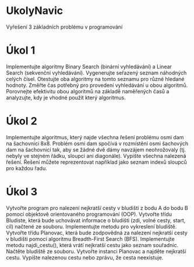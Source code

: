 # UkolyNavic
Vyřešení 3 základních problému v programování


# Úkol 1
Implementujte algoritmy Binary Search (binární vyhledávání) a Linear Search (sekvenční vyhledávání).
Vygenerujte seřazený seznam náhodných celých čísel.
Otestujte oba algoritmy na tomto seznamu pro různé hledané hodnoty.
Změřte čas potřebný pro provedení vyhledávání u obou algoritmů.
Porovnejte efektivitu obou algoritmů na základě naměřených časů a analyzujte, kdy je vhodné použít který algoritmus.
# Úkol 2
Implementujte algoritmus, který najde všechna řešení problému osmi dam na šachovnici 8x8. Problém osmi dam spočívá v rozmístění osmi šachových dam na šachovnici tak, aby se žádné dvě dámy navzájem neohrožovaly (tj. nebyly ve stejném řádku, sloupci ani diagonále).
Vypište všechna nalezená řešení. Řešení můžete reprezentovat například jako seznam indexů sloupců pro každou řadu.
# Úkol 3
Vytvořte program pro nalezení nejkratší cesty v bludišti z bodu A do bodu B pomocí objektově orientovaného programování (OOP).
Vytvořte třídu Bludiste, která bude uchovávat informace o bludišti (zdi, volné cesty, start, cíl) načtené ze souboru. Implementujte metodu pro vykreslení bludiště.
Vytvořte třídu Planovac, která bude zodpovědná za nalezení nejkratší cesty v bludišti pomocí algoritmu Breadth-First Search (BFS). Implementujte metodu najdi_cestu(), která vrátí nejkratší cestu jako seznam souřadnic.
Načtěte bludiště ze souboru. Vytvořte instanci Planovac a najděte nejkratší cestu. Vypište nalezenou cestu nebo zprávu, že cesta neexistuje.
